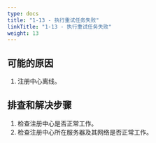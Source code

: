 ```yaml
---
type: docs
title: "1-13 - 执行重试任务失败"
linkTitle: "1-13 - 执行重试任务失败"
weight: 13
---
```


## 可能的原因
1. 注册中心离线。

## 排查和解决步骤

1. 检查注册中心是否正常工作。
2. 检查注册中心所在服务器及其网络是否正常工作。

<p style="margin-top: 3rem;"> </p>